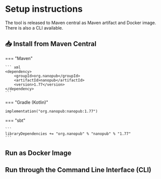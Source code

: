 # Setup instructions

The tool is released to Maven central as Maven artifact and Docker image. There is also a CLI available.

## 📥️ Install from Maven Central

=== "Maven"

    ``` xml
    <dependency>
        <groupId>org.nanopub</groupId>
        <artifactId>nanopub</artifactId>
        <version>1.77</version>
    </dependency>
    ```

=== "Gradle (Kotlin)"

   ```
   implementation("org.nanopub:nanopub:1.77")
   ```

=== "sbt"
    
    ```
    libraryDependencies += "org.nanopub" % "nanopub" % "1.77"
    ```

## Run as Docker Image

## Run through the Command Line Interface (CLI)